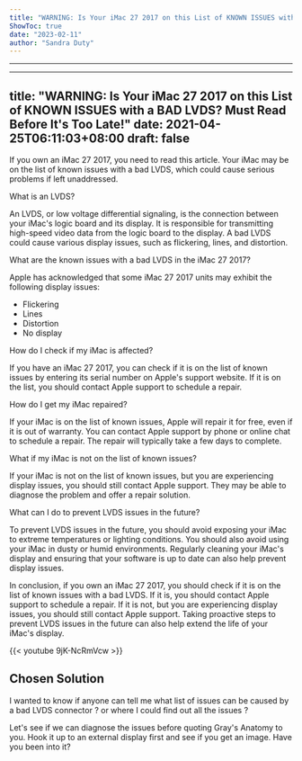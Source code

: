 ```yaml
---
title: "WARNING: Is Your iMac 27 2017 on this List of KNOWN ISSUES with a BAD LVDS? Must Read Before It's Too Late!"
ShowToc: true 
date: "2023-02-11"
author: "Sandra Duty"
---
```

*****
---
title: "WARNING: Is Your iMac 27 2017 on this List of KNOWN ISSUES with a BAD LVDS? Must Read Before It's Too Late!"
date: 2021-04-25T06:11:03+08:00
draft: false
---

If you own an iMac 27 2017, you need to read this article. Your iMac may be on the list of known issues with a bad LVDS, which could cause serious problems if left unaddressed.

What is an LVDS?

An LVDS, or low voltage differential signaling, is the connection between your iMac's logic board and its display. It is responsible for transmitting high-speed video data from the logic board to the display. A bad LVDS could cause various display issues, such as flickering, lines, and distortion.

What are the known issues with a bad LVDS in the iMac 27 2017?

Apple has acknowledged that some iMac 27 2017 units may exhibit the following display issues:

- Flickering
- Lines
- Distortion
- No display

How do I check if my iMac is affected?

If you have an iMac 27 2017, you can check if it is on the list of known issues by entering its serial number on Apple's support website. If it is on the list, you should contact Apple support to schedule a repair.

How do I get my iMac repaired?

If your iMac is on the list of known issues, Apple will repair it for free, even if it is out of warranty. You can contact Apple support by phone or online chat to schedule a repair. The repair will typically take a few days to complete.

What if my iMac is not on the list of known issues?

If your iMac is not on the list of known issues, but you are experiencing display issues, you should still contact Apple support. They may be able to diagnose the problem and offer a repair solution.

What can I do to prevent LVDS issues in the future?

To prevent LVDS issues in the future, you should avoid exposing your iMac to extreme temperatures or lighting conditions. You should also avoid using your iMac in dusty or humid environments. Regularly cleaning your iMac's display and ensuring that your software is up to date can also help prevent display issues.

In conclusion, if you own an iMac 27 2017, you should check if it is on the list of known issues with a bad LVDS. If it is, you should contact Apple support to schedule a repair. If it is not, but you are experiencing display issues, you should still contact Apple support. Taking proactive steps to prevent LVDS issues in the future can also help extend the life of your iMac's display.

{{< youtube 9jK-NcRmVcw >}} 



## Chosen Solution
 I wanted to know if anyone can tell me what list  of issues can be caused by a bad LVDS connector ? or where I could find out all the issues ?

 Let's see if we can diagnose the issues before quoting  Gray's Anatomy to you.  Hook it up to an external display first and see if you get an image.  Have you been into it?




